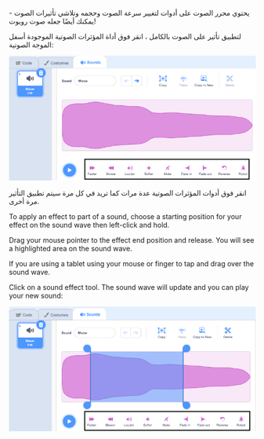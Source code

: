 يحتوي محرر الصوت على أدوات لتغيير سرعة الصوت وحجمه وتلاشي تأثيرات الصوت - يمكنك أيضًا جعله صوت روبوت!

لتطبيق تأثير على الصوت بالكامل ، انقر فوق أداة المؤثرات الصوتية الموجودة أسفل الموجة الصوتية:

![The sound effect tools highlighted.](images/sound-effect-whole.png)

انقر فوق أدوات المؤثرات الصوتية عدة مرات كما تريد في كل مرة سيتم تطبيق التأثير مرة أخرى.

To apply an effect to part of a sound, choose a starting position for your effect on the sound wave then left-click and hold.

Drag your mouse pointer to the effect end position and release. You will see a highlighted area on the sound wave.

If you are using a tablet using your mouse or finger to tap and drag over the sound wave.

Click on a sound effect tool. The sound wave will update and you can play your new sound:

![The sound wave in the Sound editor with the middle section highlighted.](images/trim-sound.png)

